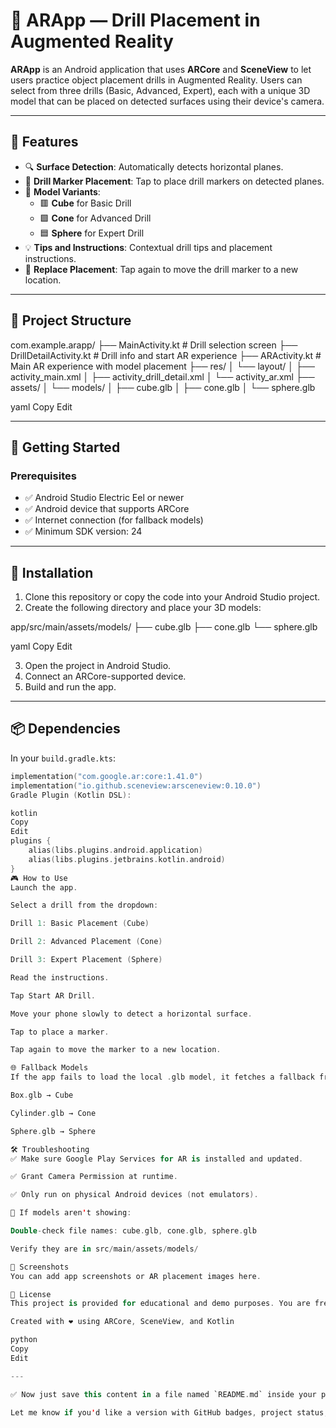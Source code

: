 # 📱 ARApp — Drill Placement in Augmented Reality

**ARApp** is an Android application that uses **ARCore** and **SceneView** to let users practice object placement drills in Augmented Reality. Users can select from three drills (Basic, Advanced, Expert), each with a unique 3D model that can be placed on detected surfaces using their device's camera.

---

## 🧠 Features

- 🔍 **Surface Detection**: Automatically detects horizontal planes.
- 🎯 **Drill Marker Placement**: Tap to place drill markers on detected planes.
- 🧱 **Model Variants**:
  - 🟥 **Cube** for Basic Drill
  - 🟩 **Cone** for Advanced Drill
  - 🟦 **Sphere** for Expert Drill
- 💡 **Tips and Instructions**: Contextual drill tips and placement instructions.
- 🔁 **Replace Placement**: Tap again to move the drill marker to a new location.

---

## 📁 Project Structure

com.example.arapp/
├── MainActivity.kt # Drill selection screen
├── DrillDetailActivity.kt # Drill info and start AR experience
├── ARActivity.kt # Main AR experience with model placement
├── res/
│ └── layout/
│ ├── activity_main.xml
│ ├── activity_drill_detail.xml
│ └── activity_ar.xml
├── assets/
│ └── models/
│ ├── cube.glb
│ ├── cone.glb
│ └── sphere.glb

yaml
Copy
Edit

---

## 🚀 Getting Started

### Prerequisites

- ✅ Android Studio Electric Eel or newer
- ✅ Android device that supports ARCore
- ✅ Internet connection (for fallback models)
- ✅ Minimum SDK version: 24

---

## 🔧 Installation

1. Clone this repository or copy the code into your Android Studio project.
2. Create the following directory and place your 3D models:

app/src/main/assets/models/
├── cube.glb
├── cone.glb
└── sphere.glb

yaml
Copy
Edit

3. Open the project in Android Studio.
4. Connect an ARCore-supported device.
5. Build and run the app.

---

## 📦 Dependencies

In your `build.gradle.kts`:

```kotlin
implementation("com.google.ar:core:1.41.0")
implementation("io.github.sceneview:arsceneview:0.10.0")
Gradle Plugin (Kotlin DSL):

kotlin
Copy
Edit
plugins {
    alias(libs.plugins.android.application)
    alias(libs.plugins.jetbrains.kotlin.android)
}
🎮 How to Use
Launch the app.

Select a drill from the dropdown:

Drill 1: Basic Placement (Cube)

Drill 2: Advanced Placement (Cone)

Drill 3: Expert Placement (Sphere)

Read the instructions.

Tap Start AR Drill.

Move your phone slowly to detect a horizontal surface.

Tap to place a marker.

Tap again to move the marker to a new location.

🌐 Fallback Models
If the app fails to load the local .glb model, it fetches a fallback from the Khronos glTF Sample Models repository:

Box.glb → Cube

Cylinder.glb → Cone

Sphere.glb → Sphere

🛠️ Troubleshooting
✅ Make sure Google Play Services for AR is installed and updated.

✅ Grant Camera Permission at runtime.

✅ Only run on physical Android devices (not emulators).

🔄 If models aren't showing:

Double-check file names: cube.glb, cone.glb, sphere.glb

Verify they are in src/main/assets/models/

📸 Screenshots
You can add app screenshots or AR placement images here.

📄 License
This project is provided for educational and demo purposes. You are free to modify and use it with proper attribution.

Created with ❤️ using ARCore, SceneView, and Kotlin

python
Copy
Edit

---

✅ Now just save this content in a file named `README.md` inside your project root, and you're good to go!

Let me know if you'd like a version with GitHub badges, project status, or links.
